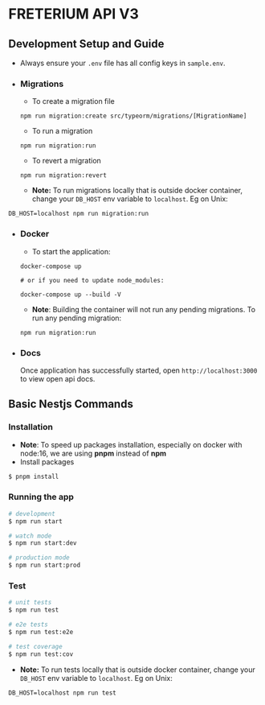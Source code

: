# FRETERIUM API V3

## Development Setup and Guide
- Always ensure your `.env` file has all config keys in `sample.env`.
- ### Migrations
  - To create a migration file 
  ```
  npm run migration:create src/typeorm/migrations/[MigrationName]
  ```
  - To run a migration
  ```
  npm run migration:run
  ```
  - To revert a migration
  ```
  npm run migration:revert
  ```

  - **Note:** To run migrations locally that is outside docker container, change your `DB_HOST` env variable to `localhost`. Eg on Unix:
```
DB_HOST=localhost npm run migration:run
```
- ### Docker
  - To start the application:
  ```
  docker-compose up 

  # or if you need to update node_modules:

  docker-compose up --build -V 
  ```

  - **Note**: Building the container will not run any pending migrations. To run any pending migration:
  ```
  npm run migration:run
  ```
- ### Docs
  Once application has successfully started, open `http://localhost:3000` to view open api docs.

## Basic Nestjs Commands
### Installation
- **Note**: To speed up packages installation, especially on docker with node:16, we are using **pnpm** instead of **npm**
- Install packages
```bash
$ pnpm install
```

### Running the app

```bash
# development
$ npm run start

# watch mode
$ npm run start:dev

# production mode
$ npm run start:prod
```

### Test
```bash
# unit tests
$ npm run test

# e2e tests
$ npm run test:e2e

# test coverage
$ npm run test:cov
```

- **Note:** To run tests locally that is outside docker container, change your `DB_HOST` env variable to `localhost`. Eg on Unix:
```
DB_HOST=localhost npm run test
```
